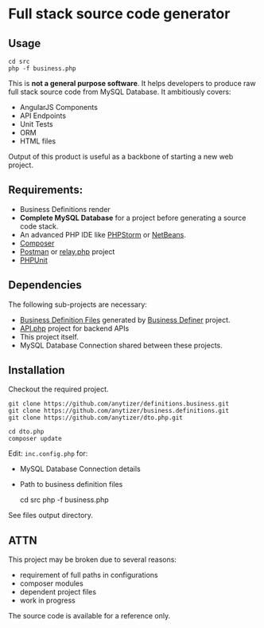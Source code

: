 # Full stack source code generator


## Usage

    cd src
    php -f business.php

This is **not a general purpose software**. It helps developers to produce raw full stack source code from MySQL Database. It ambitiously covers:
 - AngularJS Components
 - API Endpoints
 - Unit Tests
 - ORM
 - HTML files

Output of this product is useful as a backbone of starting a new web project.


## Requirements:

* Business Definitions render
* __Complete MySQL Database__ for a project before generating a source code stack.
* An advanced PHP IDE like [PHPStorm](https://www.jetbrains.com/?from=anytizer) or [NetBeans](https://netbeans.org/).
* [Composer](https://getcomposer.org/)
* [Postman](https://www.getpostman.com/) or [relay.php](https://github.com/anytizer/relay.php) project
* [PHPUnit](https://phpunit.de/)


## Dependencies

The following sub-projects are necessary:

 * [Business Definition Files](https://github.com/anytizer/business.definitions) generated by [Business Definer](https://github.com/anytizer/definitions.business) project.
 * [API.php](https://github.com/anytizer/api.php) project for backend APIs
 * This project itself.
 * MySQL Database Connection shared between these projects.


## Installation

Checkout the required project.

    git clone https://github.com/anytizer/definitions.business.git
    git clone https://github.com/anytizer/business.definitions.git
    git clone https://github.com/anytizer/dto.php.git

    cd dto.php
    composer update

Edit: `inc.config.php` for:

 * MySQL Database Connection details
 * Path to business definition files

 
     cd src
     php -f business.php

     
See files output directory.


## ATTN

This project may be broken due to several reasons:
 - requirement of full paths in configurations
 - composer modules
 - dependent project files
 - work in progress

The source code is available for a reference only.
